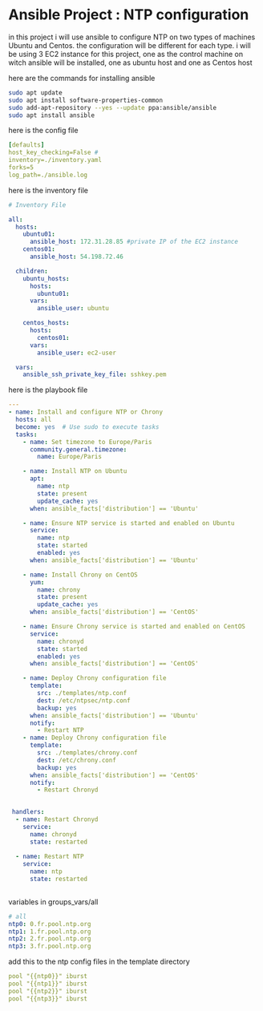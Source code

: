 # Ansible Project : NTP configuration

in this project i will use ansible to configure NTP on two types of machines Ubuntu and Centos. the configuration will be different for each type. i will be using 3 EC2 instance for this project, one as the control machine on witch ansible will be installed, one as ubuntu host and one as Centos host

here are the commands for installing ansible

```bash
sudo apt update
sudo apt install software-properties-common
sudo add-apt-repository --yes --update ppa:ansible/ansible
sudo apt install ansible
```

here is the config file 

```yaml
[defaults]
host_key_checking=False # 
inventory=./inventory.yaml
forks=5
log_path=./ansible.log
```

here is the inventory file

```yaml
# Inventory File

all:
  hosts:
    ubuntu01:
      ansible_host: 172.31.28.85 #private IP of the EC2 instance
    centos01:
      ansible_host: 54.198.72.46

  children:
    ubuntu_hosts:
      hosts:
        ubuntu01:
      vars:
        ansible_user: ubuntu

    centos_hosts:
      hosts:
        centos01:
      vars:
        ansible_user: ec2-user

  vars:
    ansible_ssh_private_key_file: sshkey.pem

```

here is the playbook file 

```yaml
---
- name: Install and configure NTP or Chrony
  hosts: all
  become: yes  # Use sudo to execute tasks
  tasks:
    - name: Set timezone to Europe/Paris
      community.general.timezone:
        name: Europe/Paris

    - name: Install NTP on Ubuntu
      apt:
        name: ntp
        state: present
        update_cache: yes
      when: ansible_facts['distribution'] == 'Ubuntu'

    - name: Ensure NTP service is started and enabled on Ubuntu
      service:
        name: ntp
        state: started
        enabled: yes
      when: ansible_facts['distribution'] == 'Ubuntu'

    - name: Install Chrony on CentOS
      yum:
        name: chrony
        state: present
        update_cache: yes
      when: ansible_facts['distribution'] == 'CentOS'

    - name: Ensure Chrony service is started and enabled on CentOS
      service:
        name: chronyd
        state: started
        enabled: yes
      when: ansible_facts['distribution'] == 'CentOS'

    - name: Deploy Chrony configuration file
      template:
        src: ./templates/ntp.conf
        dest: /etc/ntpsec/ntp.conf
        backup: yes
      when: ansible_facts['distribution'] == 'Ubuntu'
      notify:
        - Restart NTP
    - name: Deploy Chrony configuration file
      template:
        src: ./templates/chrony.conf
        dest: /etc/chrony.conf
        backup: yes
      when: ansible_facts['distribution'] == 'CentOS'
      notify:
        - Restart Chronyd

        
 handlers:
  - name: Restart Chronyd
    service:
      name: chronyd
      state: restarted
  
  - name: Restart NTP
    service:
      name: ntp
      state: restarted
      
```

variables in groups_vars/all  

```yaml
# all
ntp0: 0.fr.pool.ntp.org
ntp1: 1.fr.pool.ntp.org
ntp2: 2.fr.pool.ntp.org
ntp3: 3.fr.pool.ntp.org
```

add this to the ntp config files in the template directory

```yaml
pool "{{ntp0}}" iburst
pool "{{ntp1}}" iburst
pool "{{ntp2}}" iburst
pool "{{ntp3}}" iburst
```

